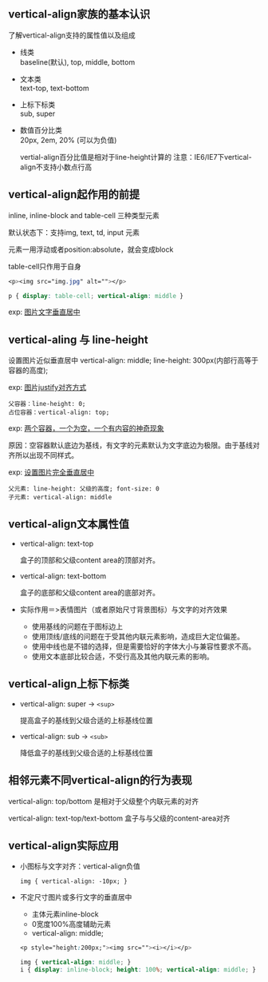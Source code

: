 ##  vertical-align家族的基本认识

了解vertical-align支持的属性值以及组成

-   线类  
    baseline(默认), top, middle, bottom

-   文本类  
    text-top, text-bottom

-   上标下标类  
    sub, super

-   数值百分比类  
    20px, 2em, 20% (可以为负值)

    vertial-align百分比值是相对于line-height计算的
    注意：IE6/IE7下vertical-align不支持小数点行高

##  vertical-align起作用的前提

inline, inline-block and table-cell 三种类型元素

默认状态下：支持img, text, td, input 元素

元素一用浮动或者position:absolute，就会变成block

table-cell只作用于自身
```css
<p><img src="img.jpg" alt=""></p>

p { display: table-cell; vertical-align: middle }
```

exp: [图片文字垂直居中](./demo1.html)

##  vertical-aling 与 line-height

设置图片近似垂直居中
vertical-align: middle; line-height: 300px(内部行高等于容器的高度);

exp: [图片justify对齐方式](./demo2.html)
```
父容器：line-height: 0;
占位容器：vertical-align: top;
```

exp: [两个容器，一个为空，一个有内容的神奇现象](./demo3.html)
    
原因：空容器默认底边为基线，有文字的元素默认为文字底边为极限。由于基线对齐所以出现不同样式。

exp: [设置图片完全垂直居中](./demo4.html)
```
父元素: line-height: 父级的高度; font-size: 0
子元素: vertical-align: middle
```

##  vertical-align文本属性值

-   vertical-align: text-top
    
    盒子的顶部和父级content area的顶部对齐。

-   vertical-align: text-bottom

    盒子的底部和父级content area的底部对齐。

-   实际作用＝>表情图片（或者原始尺寸背景图标）与文字的对齐效果
    - 使用基线的问题在于图标边上
    - 使用顶线/底线的问题在于受其他内联元素影响，造成巨大定位偏差。
    - 使用中线也是不错的选择，但是需要恰好的字体大小与兼容性要求不高。
    - 使用文本底部比较合适，不受行高及其他内联元素的影响。


##  vertical-align上标下标类

-   vertical-align: super -> `<sup>`

    提高盒子的基线到父级合适的上标基线位置

-   vertical-align: sub -> `<sub>`

    降低盒子的基线到父级合适的上标基线位置

##  相邻元素不同vertical-align的行为表现
    
vertical-align: top/bottom 是相对于父级整个内联元素的对齐

vertical-align: text-top/text-bottom 盒子与与父级的content-area对齐

##  vertical-align实际应用
    
-   小图标与文字对齐：vertical-align负值

    `img { vertical-align: -10px; }`
    
-   不定尺寸图片或多行文字的垂直居中
    
    - 主体元素inline-block
    - 0宽度100%高度辅助元素
    - vertical-align: middle;

    ```css
    <p style="height:200px;"><img src=""><i></i></p>

    img { vertical-align: middle; }
    i { display: inline-block; height: 100%; vertical-align: middle; }
    ```







